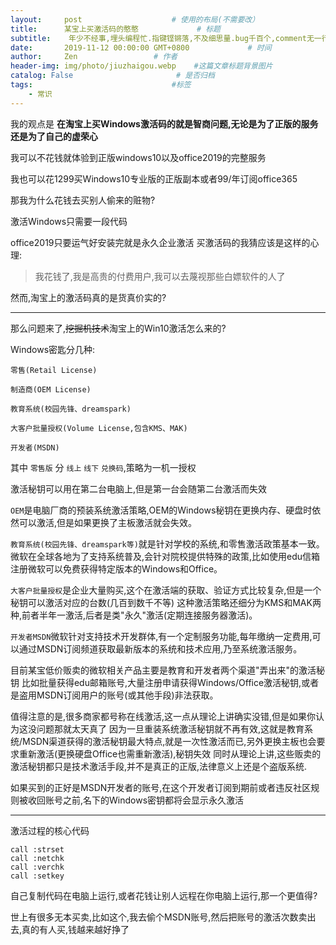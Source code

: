 ```yaml
---
layout:     post                    # 使用的布局(不需要改）
title:      某宝上买激活码的憨憨             # 标题
subtitle:    年少不经事,埋头编程忙.指键铿锵落,不及细思量.bug千百个,comment无一行.休言Golang,做来断人肠. #副标题
date:       2019-11-12 00:00:00 GMT+0800             # 时间
author:     Zen                 # 作者
header-img: img/photo/jiuzhaigou.webp    #这篇文章标题背景图片
catalog: False                       # 是否归档
tags:                               #标签
    - 常识
---
```

我的观点是
**在淘宝上买Windows激活码的就是智商问题,无论是为了正版的服务还是为了自己的虚荣心**

我可以不花钱就体验到正版windows10以及office2019的完整服务

我也可以花1299买Windows10专业版的正版副本或者99/年订阅office365

那我为什么花钱去买别人偷来的赃物?

激活Windows只需要一段代码

office2019只要运气好安装完就是永久企业激活
买激活码的我猜应该是这样的心理:

>我花钱了,我是高贵的付费用户,我可以去蔑视那些白嫖软件的人了

然而,淘宝上的激活码真的是货真价实的?

----
那么问题来了,~~挖掘机技术~~淘宝上的Win10激活怎么来的?

Windows密匙分几种:

`零售(Retail License)`

`制造商(OEM License)`

`教育系统(校园先锋、dreamspark)`

`大客户批量授权(Volume License,包含KMS、MAK)`

`开发者(MSDN)`

其中 `零售版` 分 `线上` `线下` `兑换码`,策略为一机一授权

激活秘钥可以用在第二台电脑上,但是第一台会随第二台激活而失效

`OEM`是电脑厂商的预装系统激活策略,OEM的Windows秘钥在更换内存、硬盘时依然可以激活,但是如果更换了主板激活就会失效。

`教育系统(校园先锋、dreamspark等)`就是针对学校的系统,和零售激活政策基本一致。微软在全球各地为了支持系统普及,会针对院校提供特殊的政策,比如使用edu信箱注册微软可以免费获得特定版本的Windows和Office。

`大客户批量授权`是企业大量购买,这个在激活端的获取、验证方式比较复杂,但是一个秘钥可以激活对应的台数(几百到数千不等)
这种激活策略还细分为KMS和MAK两种,前者半年一激活,后者是类"永久"激活(定期连接服务器激活)。

`开发者MSDN`微软针对支持技术开发群体,有一个定制服务功能,每年缴纳一定费用,可以通过MSDN订阅频道获取最新版本的系统和技术应用,乃至系统激活服务。

目前某宝低价贩卖的微软相关产品主要是教育和开发者两个渠道"弄出来"的激活秘钥
比如批量获得edu邮箱账号,大量注册申请获得Windows/Office激活秘钥,或者是盗用MSDN订阅用户的账号(或其他手段)非法获取。

值得注意的是,很多商家都号称在线激活,这一点从理论上讲确实没错,但是如果你认为这没问题那就太天真了
因为一旦重装系统激活秘钥就不再有效,这就是教育系统/MSDN渠道获得的激活秘钥最大特点,就是一次性激活而已,另外更换主板也会要求重新激活(更换硬盘Office也需重新激活),秘钥失效
同时从理论上讲,这些贩卖的激活秘钥都只是技术激活手段,并不是真正的正版,法律意义上还是个盗版系统.

如果买到的正好是MSDN开发者的账号,在这个开发者订阅到期前或者违反社区规则被收回账号之前,名下的Windows密钥都将会显示永久激活

----

激活过程的核心代码

```
call :strset
call :netchk
call :verchk
call :setkey
```

自己复制代码在电脑上运行,或者花钱让别人远程在你电脑上运行,那一个更值得?

世上有很多无本买卖,比如这个,我去偷个MSDN账号,然后把账号的激活次数卖出去,真的有人买,钱越来越好挣了
